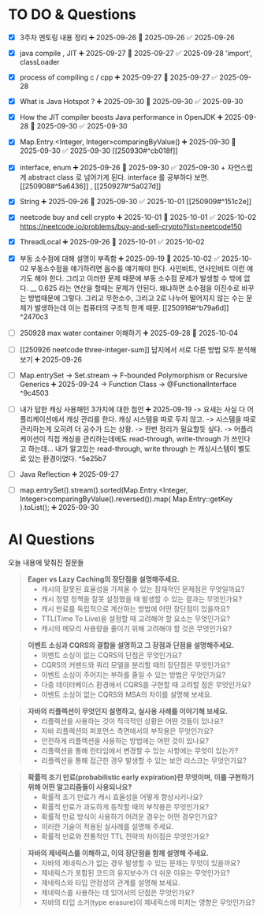 # TO DO & Questions

- [x] 3주차 멘토링 내용 정리 ➕ 2025-09-26 📅 2025-09-26 ✅ 2025-09-26

- [x] java compile , JIT ➕ 2025-09-27 📅 2025-09-27 ✅ 2025-09-28
	    'import', classLoader

- [x] process of compiling c \/ cpp ➕ 2025-09-27 📅 2025-09-27 ✅ 2025-09-28

- [x] What is Java Hotspot ? ➕ 2025-09-30 📅 2025-09-30 ✅ 2025-09-30

- [x] How the JIT compiler boosts Java performance in OpenJDK ➕ 2025-09-28 📅 2025-09-30 ✅ 2025-09-30

- [x] Map.Entry.<Integer, Integer>comparingByValue() ➕ 2025-09-30 📅 2025-09-30 ✅ 2025-09-30
      [[250930#^cb018f]]

- [x] interface, enum ➕ 2025-09-26 📅 2025-09-30 ✅ 2025-09-30
      +  자연스럽게 abstract class 로 넘어가게 된다. interface 를 공부하다 보면.
        [[250908#^5a6436]] , [[250927#^5a027d]]

- [x] String ➕ 2025-09-26 📅 2025-09-30 ✅ 2025-10-01
      [[250909#^151c2e]]

- [x] neetcode buy and cell crypto ➕ 2025-10-01 📅 2025-10-01 ✅ 2025-10-02
      https://neetcode.io/problems/buy-and-sell-crypto?list=neetcode150

- [x] ThreadLocal ➕ 2025-09-26 📅 2025-10-01 ✅ 2025-10-02

- [x] 부동 소수점에 대해 설명이 부족함 ➕ 2025-09-19 📅 2025-10-02 ✅ 2025-10-02
      부동소수점을 얘기하려면 음수를 얘기해야 한다.
      사인비트, 언사인비트 이런 얘기도 해야 한다.
      그리고 이러한 문제 때문에 부동 소수점 문제가 발생할 수 밖에 없다.
      __
      0.625 라는 연산을 할때는 문제가 안된다.
      왜냐하면 소수점을 이진수로 바꾸는 방법때문에 그렇다. 
      그리고 무한소수, 그리고 2로 나누어 떨어지지 않는 수는 문제가 발생하는데
      이는 컴퓨터의 구조적 한계 때문.
      [[250916#^b79a6d]]
 ^2470c3


- [ ] 250928 max water container 이해하기 ➕ 2025-09-28 📅 2025-10-04

- [ ] [[250926 neetcode three-integer-sum]] 답지에서 서로 다른 방법 모두 분석해보기 ➕ 2025-09-26 

- [ ] Map.entrySet -> Set.stream -> F-bounded Polymorphism or Recursive Generics  ➕ 2025-09-24 
      -> Function Class -> @FunctionalInterface
 ^9c4503
- [ ] 내가 답한 캐싱 사용패턴 3가지에 대한 첨언 ➕ 2025-09-19 
      -> 요새는 사실 다 어플리케이션에서 캐싱 관리를 한다. 캐싱 시스템을 따로 두지 않고.
      -> 시스템을 따로 관리하는게 오히려 더 공수가 드는 상황.
      -> 한번 정리가 필요할듯 싶다. 
      -> 어플리케이션이 직접 캐싱을 관리하는데에도 read-through, write-through 가 쓰인다고 하는데...
      내가 알고있는 read-through, write through 는 캐싱시스템이 별도로 있는 환경이었다. ^5e25b7

- [ ] Java Reflection ➕ 2025-09-27 

- [ ] map.entrySet().stream().sorted(Map.Entry.<Integer, Integer>comparingByValue().reversed()).map( Map.Entry\:\:getKey ).toList();   ➕ 2025-09-30 


# AI Questions

오늘 내용에 맞춰진 질문들

> **Eager vs Lazy Caching의 장단점을 설명해주세요.**  
>    •  캐시의 잘못된 효율성을 가져올 수 있는 잠재적인 문제점은 무엇일까요?  
>    •  캐시 정렬 정책을 잘못 설정했을 때 발생할 수 있는 결과는 무엇인가요?  
>    •  캐시 만료를 독립적으로 계산하는 방법에 어떤 장단점이 있을까요?  
>    •  TTL(Time To Live)을 설정할 때 고려해야 할 요소는 무엇인가요?  
>    •  캐시의 메모리 사용량을 줄이기 위해 고려해야 할 것은 무엇인가요?

> **이벤트 소싱과 CQRS의 결합을 설명하고 그 장점과 단점을 설명해주세요.**  
>    •  이벤트 소싱이 없는 CQRS의 단점은 무엇인가요?  
>    •  CQRS의 커맨드와 쿼리 모델을 분리할 때의 장단점은 무엇인가요?  
>    •  이벤트 소싱이 주어지는 부하를 줄일 수 있는 방법은 무엇인가요?  
>    •  다중 데이터베이스 환경에서 CQRS를 구현할 때 고려할 점은 무엇인가요?  
>    •  이벤트 소싱이 없는 CQRS와 MSA의 차이를 설명해 보세요.

> **자바의 리플렉션이 무엇인지 설명하고, 실사용 사례를 이야기해 보세요.**  
>    •  리플렉션을 사용하는 것이 적극적인 상황은 어떤 것들이 있나요?  
>    •  자바 리플렉션의 퍼포먼스 측면에서의 부작용은 무엇인가요?  
>    •  안전하게 리플렉션을 사용하는 방법에는 어떤 것이 있나요?  
>    •  리플렉션을 통해 런타임에서 변경할 수 있는 사항에는 무엇이 있는가?  
>    •  리플렉션을 통해 접근한 경우 발생할 수 있는 보안 리스크는 무엇인가요?

> **확률적 조기 만료(probabilistic early expiration)란 무엇이며, 이를 구현하기 위해 어떤 알고리즘들이 사용되나요?**  
>    •  확률적 조기 만료가 캐시 효율성을 어떻게 향상시키나요?  
>    •  확률적 만료가 과도하게 동작할 때의 부작용은 무엇인가요?  
>    •  확률적 만료 방식이 사용하기 어려운 경우는 어떤 경우인가요?  
>    •  이러한 기술이 적용된 실사례를 설명해 주세요.  
>    •  확률적 만료와 전통적인 TTL 전략의 차이점은 무엇인가요?

> **자바의 제네릭스를 이해하고, 이의 장단점을 함께 설명해 주세요.**  
>    •  자바의 제네릭스가 없는 경우 발생할 수 있는 문제는 무엇이 있을까요?  
>    •  제네릭스가 포함된 코드의 유지보수가 더 쉬운 이유는 무엇인가요?  
>    •  제네릭스와 타입 안정성의 관계를 설명해 보세요.  
>    •  제네릭스를 사용하는 데 있어서의 단점은 무엇인가요?  
>    •  자바의 타입 소거(type erasure)이 제네릭스에 미치는 영향은 무엇인가요?

